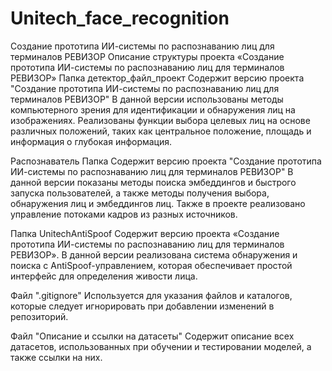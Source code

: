 # Unitech_face_recognition
Создание прототипа ИИ-системы по распознаванию лиц для терминалов РЕВИЗОР
Описание структуры проекта «Создание прототипа ИИ-системы по распознаванию лиц для терминалов РЕВИЗОР»
Папка детектор_файл_проект 
Содержит версию проекта "Создание прототипа ИИ-системы по распознаванию лиц для терминалов РЕВИЗОР" В данной версии использованы методы компьютерного зрения для идентификации и обнаружения лиц на изображениях. Реализованы функции выбора целевых лиц на основе различных положений, таких как центральное положение, площадь и информация о глубокая информация.

Распознаватель Папка 
Содержит версию проекта "Создание прототипа ИИ-системы по распознаванию лиц для терминалов РЕВИЗОР" В данной версии показаны методы поиска эмбеддингов и быстрого запуска пользователей, а также методы получения выбора, обнаружения лиц и эмбеддингов лиц. Также в проекте реализовано управление потоками кадров из разных источников.

Папка UnitechAntiSpoof 
Содержит версию проекта «Создание прототипа ИИ-системы по распознаванию лиц для терминалов РЕВИЗОР». В данной версии реализована система обнаружения и поиска с AntiSpoof-управлением, которая обеспечивает простой интерфейс для определения живости лица.

Файл ".gitignore"
Используется для указания файлов и каталогов, которые следует игнорировать при добавлении изменений в репозиторий.

Файл "Описание и ссылки на датасеты" 
Содержит описание всех датасетов, использованных при обучении и тестировании моделей, а также ссылки на них.

